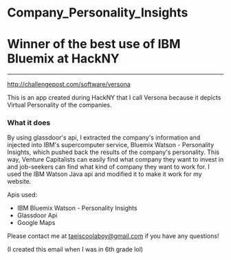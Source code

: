 # Company_Personality_Insights

# Winner of the best use of IBM Bluemix at HackNY #
---------------------------------------------------
http://challengepost.com/software/versona

This is an app created during HackNY that I call Versona because it depicts Virtual Personality of the companies.

### What it does ###

By using glassdoor's api, I extracted the company's information and injected into IBM's supercomputer service,
Bluemix Watson - Personality Insights, which pushed back the results of the company's personality. This way, Venture 
Capitalists can easily find what company they want to invest in and job-seekers can find what kind of company they
want to work for. I used the IBM Watson Java api and modified it to make it work for my website.

Apis used:
  * IBM Bluemix Watson - Personality Insights
  * Glassdoor Api
  * Google Maps

Please contact me at taeiscoolaboy@gmail.com if you have any questions! 

(I created this email when I was in 6th grade lol)
